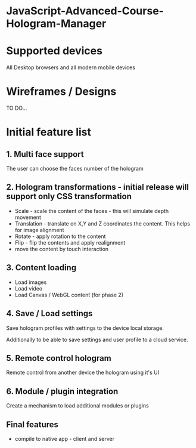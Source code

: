 # JavaScript-Advanced-Course-Hologram-Manager

# Supported devices
All Desktop browsers and all modern mobile devices

# Wireframes / Designs
TO DO...

# Initial feature list

## 1. Multi face support

The user can choose the faces number of the hologram

## 2. Hologram transformations - initial release will support only CSS transformation
* Scale - scale the content of the faces - this will simulate depth movement
* Translation - translate on X,Y and Z coordinates the content. This helps for image alignment
* Rotate - apply rotation to the content
* Flip - flip the contents and apply realignment
* move the content by touch interaction

## 3. Content loading
* Load images
* Load video
* Load Canvas / WebGL content (for phase 2)

## 4. Save / Load settings
Save hologram profiles with settings to the device local storage.

Additionally to be able to save settings and user profile to a cloud service.

## 5. Remote control hologram
Remote control from another device the hologram using it's UI

## 6. Module / plugin integration
Create a mechanism to load additional modules or plugins

## Final features
* compile to native app - client and server



